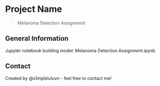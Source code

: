 # Project Name
> Melanoma Detection Assignment


## General Information
Jupyter notebook building model: Melanoma Detection Assignment.ipynb


## Contact
Created by @s1mpleluluvn - feel free to contact me!